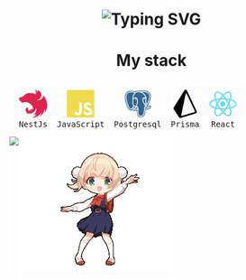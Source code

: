 <div>

<h1 align="center">
  <img src="https://readme-typing-svg.herokuapp.com?font=Sixtyfour&size=22&duration=10000&pause=5000&color=C777FF&repeat=false&random=false&width=810&height=80&lines=Hi%2C+i'm+Fi44er%2C+welcome+to+my+GitHub!" alt="Typing SVG" />
</h1>

<h1 align="center">My stack</h1>
<pre style="display:flex;" align="center">
<div>
  <img style="width: 50px" src="./assets/nestjs-plain.svg" />
  NestJs
</div>
<div>
  <img style="width: 50px" src="./assets/javascript-plain.svg" />
  JavaScript
</div>
<div>
  <img style="width: 50px" src="./assets/postgresql-plain.svg" />
  Postgresql
</div>
<div>
  <img style="width: 50px" src="./assets/prisma-svgrepo-com.svg" />
  Prisma
</div>
<div>
  <img style="width: 50px" src="./assets/react-original.svg" />
  React
</div>


</pre>

<div style="display: flex;" align="center">
  <img src="https://github-profile-summary-cards.vercel.app/api/cards/repos-per-language?username=Fi44er&theme=solarized_dark" />
  <img src="./assets/shigure-goddess.gif" />
</div>


</div>

